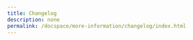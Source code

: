 ```yaml
---
title: Changelog
description: none
permalink: /docspace/more-information/changelog/index.html
---
```

